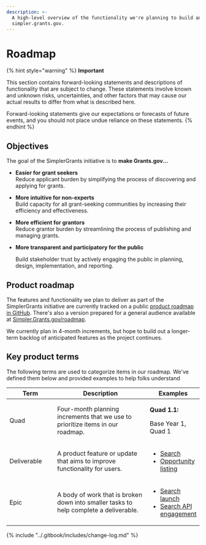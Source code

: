 ```yaml
---
description: >-
  A high-level overview of the functionality we're planning to build and test on
  simpler.grants.gov.
---
```


# Roadmap



{% hint style="warning" %}
**Important**

This section contains forward-looking statements and descriptions of functionality that are subject to change. These statements involve known and unknown risks, uncertainties, and other factors that may cause our actual results to differ from what is described here.

Forward-looking statements give our expectations or forecasts of future events, and you should not place undue reliance on these statements.
{% endhint %}

## Objectives

The goal of the SimplerGrants initiative is to **make Grants.gov...**

* **Easier for grant seekers**\
  Reduce applicant burden by simplifying the process of discovering and applying for grants.
* **More intuitive for non-experts**\
  Build capacity for all grant-seeking communities by increasing their efficiency and effectiveness.
* **More efficient for grantors**\
  Reduce grantor burden by streamlining the process of publishing and managing grants.
*   **More transparent and participatory for the public**

    Build stakeholder trust by actively engaging the public in planning, design, implementation, and reporting.

## Product roadmap

The features and functionality we plan to deliver as part of the SimplerGrants initiative are currently tracked on a public [product roadmap in GitHub](https://github.com/orgs/HHS/projects/12/views/8). There's also a version prepared for a general audience available at [Simpler.Grants.gov/roadmap](https://simpler.grants.gov/roadmap).

We currently plan in 4-month increments, but hope to build out a longer-term backlog of anticipated features as the project continues.

## Key product terms

The following terms are used to categorize items in our roadmap. We've defined them below and provided examples to help folks understand

<table><thead><tr><th width="139">Term</th><th width="395">Description</th><th>Examples</th></tr></thead><tbody><tr><td>Quad</td><td>Four-month planning increments that we use to prioritize items in our roadmap.</td><td><p><strong>Quad 1.1:</strong></p><p>Base Year 1, Quad 1</p></td></tr><tr><td>Deliverable</td><td>A product feature or update that aims to improve functionality for users.</td><td><ul><li><a href="https://github.com/HHS/simpler-grants-gov/issues/2200">Search</a></li><li><a href="https://github.com/HHS/simpler-grants-gov/issues/2203">Opportunity listing</a></li></ul></td></tr><tr><td>Epic</td><td>A body of work that is broken down into smaller tasks to help complete a deliverable.</td><td><ul><li><a href="https://github.com/HHS/simpler-grants-gov/issues/2368">Search launch</a></li><li><a href="https://github.com/HHS/simpler-grants-gov/issues/2719">Search API engagement</a></li></ul></td></tr></tbody></table>



{% include "../.gitbook/includes/change-log.md" %}


